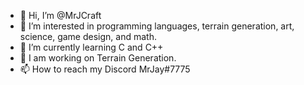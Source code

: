 - 👋 Hi, I’m @MrJCraft
- 👀 I’m interested in programming languages, terrain generation, art, science, game design, and math.
- 🌱 I’m currently learning C and C++
- 💞️ I am working on Terrain Generation.
- 📫 How to reach my Discord MrJay#7775

<!---
MrJCraft/MrJCraft is a ✨ special ✨ repository because its `README.md` (this file) appears on your GitHub profile.
You can click the Preview link to take a look at your changes.
--->
